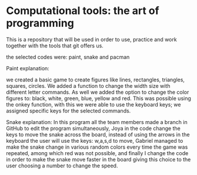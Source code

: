 # Computational tools: the art of programming

This is a repository that will be used in order to use, practice and work together with the tools that git offers us.

the selected codes were: paint, snake and pacman

Paint explanation:

we created a basic game to create figures like lines, rectangles, triangles, squares, circles. We added a function to change the width size with different letter commands. As well we added the option to change the color figures to: black, white, green, blue, yellow and red. This was possible using the onkey function, with this we were able to use the keyboard keys; we assigned specific keys for the selected commands.

Snake explanation: 
In this program all the team members made a branch in GitHub to edit the program simultaneously, Joya in the code change the keys to move the snake across the board, instead of using the arrows in the keyboard the user will use the keys: w,a,s,d to move, Gabriel managed to make the snake change in various random colors every time the game was repeated, among which red was not possible, and finally I change the code in order to make the snake move faster in the board giving this choice to the user choosing a number to change the speed. 
